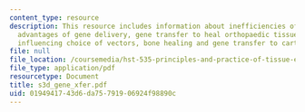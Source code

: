```yaml
---
content_type: resource
description: This resource includes information about inefficiencies of protein delivery,
  advantages of gene delivery, gene transfer to heal orthopaedic tissues, factors
  influencing choice of vectors, bone healing and gene transfer to cartilage defects.
file: null
file_location: /coursemedia/hst-535-principles-and-practice-of-tissue-engineering-fall-2004/0194941743d6da75791906924f98890c_s3d_gene_xfer.pdf
file_type: application/pdf
resourcetype: Document
title: s3d_gene_xfer.pdf
uid: 01949417-43d6-da75-7919-06924f98890c
---
```

